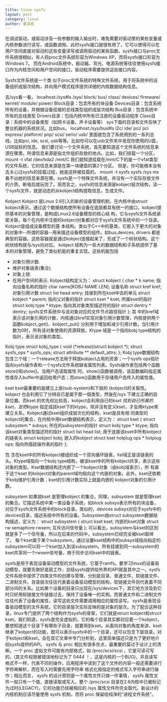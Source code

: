 ```yaml
---
title: linux sysfs
layout: post
category: linux
author: 夏泽民
---
```

<!-- more -->
在调试驱动，或驱动涉及一些参数的输入输出时，难免需要对驱动里的某些变量或内核参数进行读写，或函数调用。此时sysfs接口就很有用了，它可以使得可以在用户空间直接对驱动的这些变量读写或调用驱动的某些函数。sysfs接口与proc文件系统很相似，有人将proc文件系统形容为Windows XP，而将sysfs接口形容为Windows 7。
而在Android系统中，振动器、背光、电源系统等往往使用sysfs接口作为内核空间和用户空间的接口，驱动程序需要提供这些接口内容。

Sysfs文件系统是一个类 似于proc文件系统的特殊文件系统，用于将系统中的设备组织成层次结构，并向用户模式程序提供详细的内核数据结构信息。

去/sys看一看，
localhost:/sys#ls /sys/
block/ bus/ class/ devices/ firmware/ kernel/ module/ power/
Block目录：包含所有的块设备
Devices目录：包含系统所有的设备，并根据设备挂接的总线类型组织成层次结构
Bus目录：包含系统中所有的总线类型
Drivers目录：包括内核中所有已注册的设备驱动程序
Class目录：系统中的设备类型（如网卡设备，声卡设备等） 
sys下面的目录和文件反映了整台机器的系统状况。比如bus，
localhost:/sys/bus#ls
i2c/ ide/ pci/ pci express/ platform/ pnp/ scsi/ serio/ usb/
里面就包含了系统用到的一系列总线，比如pci, ide, scsi, usb等等。比如你可以在usb文件夹中发现你使用的U盘，USB鼠标的信息。
我们要讨论一个文件系统，首先要知道这个文件系统的信息来源在哪里。所谓信息来源是指文件组织存放的地点。比如，我们挂载一个分区，
mount -t vfat /dev/hda2 /mnt/C
我们就知道挂载在/mnt/C下的是一个vfat类型的文件系统，它的信息来源是在第一块硬盘的第2个分区。
但是，你可能根本没有去关心过sysfs的挂载过程，她是这样被挂载的。
mount -t sysfs sysfs /sys
ms看不出她的信息来源在哪。sysfs是一个特殊文件系统，并没有一个实际存放文件的介质。断电后就玩完了。简而言之，sysfs的信息来源是kobject层次结构，读一个sysfs文件，就是动态的从kobject结构提取信息，生成文件。

Kobject 
Kobject 是Linux 2.6引入的新的设备管理机制，在内核中由struct kobject表示。通过这个数据结构使所有设备在底层都具有统一的接口，kobject提供基本的对象管理，是构成Linux2.6设备模型的核心结 构，它与sysfs文件系统紧密关联，每个在内核中注册的kobject对象都对应于sysfs文件系统中的一个目录。Kobject是组成设备模型的基 本结构。类似于C++中的基类，它嵌入于更大的对象的对象中--所谓的容器--用来描述设备模型的组件。如bus,devices, drivers 都是典型的容器。这些容器就是通过kobject连接起来了，形成了一个树状结构。这个树状结构就与/sys向对应。
kobject 结构为一些大的数据结构和子系统提供了基本的对象管理，避免了类似机能的重复实现。这些机能包括
- 对象引用计数.
- 维护对象链表(集合).
- 对象上锁.
- 在用户空间的表示.
Kobject结构定义为：
struct kobject {
char * k name; 指向设备名称的指针
char name[KOBJ NAME LEN]; 设备名称
struct kref kref; 对象引用计数
struct list head entry; 挂接到所在kset中去的单元
struct kobject * parent; 指向父对象的指针
struct kset * kset; 所属kset的指针
struct kobj type * ktype; 指向其对象类型描述符的指针
struct dentry * dentry; sysfs文件系统中与该对象对应的文件节点路径指针
};
其 中的kref域表示该对象引用的计数，内核通过kref实现对象引用计数管理，内核提供两个函数kobject_get()、kobject_put() 分别用于增加和减少引用计数，当引用计数为0时，所有该对象使用的资源释放。Ktype 域是一个指向kobj type结构的指针，表示该对象的类型。

 Kobj type 
struct kobj_type {
void (*release)(struct kobject *);
struct sysfs_ops * sysfs_ops;
struct attribute ** default_attrs;
};
Kobj type数据结构包含三个域：一个release方法用于释放kobject占用的资源；一个sysfs ops指针指向sysfs操作表和一个sysfs文件系统缺省属性列表。Sysfs操作表包括两个函数store()和show()。当用户态读取属性 时，show()函数被调用，该函数编码指定属性值存入buffer中返回给用户态；而store()函数用于存储用户态传入的属性值。

 kset 
kset最重要的是建立上层(sub-system)和下层的 (kobject)的关联性。kobject 也会利用它了分辨自已是属于那一個类型，然後在/sys 下建立正确的目录位置。而kset 的优先权比较高，kobject会利用自已的*kset 找到自已所属的kset，並把*ktype 指定成該kset下的ktype，除非沒有定义kset，才会用ktype來建立关系。Kobject通过kset组织成层次化的结构，kset是具有相 同类型的kobject的集合，在内核中用kset数据结构表示，定义为：
struct kset {
struct subsystem * subsys; 所在的subsystem的指针
struct kobj type * ktype; 指向该kset对象类型描述符的指针
struct list head list; 用于连接该kset中所有kobject的链表头
struct kobject kobj; 嵌入的kobject
struct kset hotplug ops * hotplug ops; 指向热插拔操作表的指针
};

包 含在kset中的所有kobject被组织成一个双向循环链表，list域正是该链表的头。Ktype域指向一个kobj type结构，被该kset中的所有kobject共享，表示这些对象的类型。Kset数据结构还内嵌了一个kobject对象（由kobj域表示），所 有属于这个kset 的kobject对象的parent域均指向这个内嵌的对象。此外，kset还依赖于kobj维护引用计数：kset的引用计数实际上就是内嵌的 kobject对象的引用计数。

subsystem 
如果說kset 是管理kobject 的集合，同理，subsystem 就是管理kset 的集合。它描述系统中某一类设备子系统，如block subsys表示所有的块设备，对应于sysfs文件系统中的block目录。类似的，devices subsys对应于sysfs中的devices目录，描述系统中所有的设备。Subsystem由struct subsystem数据结构描述，定义为：
struct subsystem {
struct kset kset; 内嵌的kset对象
struct rw semaphore rwsem; 互斥访问信号量
};
可以看出，subsystem与kset的区别就是多了一个信号量，所以在后来的代码中，subsystem已经完全被kset取缔了。
每个kset属于某个subsystem，通过设置kset结构中的subsys域指向指定的subsystem可以将一个kset加入到该subsystem。所有挂接到同一subsystem的kset共享同一个rwsem信号量，用于同步访问kset中的链表。

sysfs是用于表现设备驱动模型的文件系统，它基于ramfs。要学习linux的设备驱动模型，就要先做好底层工作，总结sysfs提供给外界的API就是其中之一。sysfs文件系统中提供了四类文件的创建与管理，分别是目录、普通文件、软链接文件、二进制文件。目录层次往往代表着设备驱动模型的结构，软链接文件则代表着不同部分间的关系。比如某个设备的目录只出现在/sys/devices下，其它地方涉及到它时只好用软链接文件链接过去，保持了设备唯一的实例。而普通文件和二进制文件往往代表了设备的属性，读写这些文件需要调用相应的属性读写。
    sysfs是表现设备驱动模型的文件系统，它的目录层次实际反映的是对象的层次。为了配合这种目录，linux专门提供了两个结构作为sysfs的骨架，它们就是struct kobject和struct kset。我们知道，sysfs是完全虚拟的，它的每个目录其实都对应着一个kobject，要想知道这个目录下有哪些子目录，就要用到kset。从面向对象的角度来讲，kset继承了kobject的功能，既可以表示sysfs中的一个目录，还可以包含下层目录。对于kobject和kset，会在其它文章中专门分析到，这里简单描述只是为了更好地介绍sysfs提供的API。
sysfs 与 proc 相比有很多优点，最重要的莫过于设计上的清晰。一个 proc 虚拟文件可能有内部格式，如 /proc/scsi/scsi
，它是可读可写的，(其文件权限被错误地标记为了 0444
！，这是内核的一个BUG)，并且读写格式不一样，代表不同的操作，应用程序中读到了这个文件的内容一般还需要进行字符串解析，而在写入时需要先用字符串
格式化按指定的格式写入字符串进行操作；相比而言， sysfs 的设计原则是一个属性文件只做一件事情， sysfs
属性文件一般只有一个值，直接读取或写入。整个 /proc/scsi 目录在2.6内核中已被标记为过时(LEGACY)，它的功能已经被相应的 /sys 属性文件所完全取代。新设计的内核机制应该尽量使用 sysfs 机制，而将 proc 保留给纯净的“进程文件系统”。

